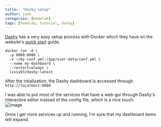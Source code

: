 ```yaml
---
title:  "Dashy setup"
author: josh
categories: [Homelab]
tags: [homelab, tutorial, dashy]
---
```

[Dashy](https://dashy.to/) has a very easy setup process with Docker which they have on the website's [quick start](https://dashy.to/docs/quick-start) guide.  



```
docker run -d \
  -p 8080:8080 \
  -v ~/my-conf.yml:/app/user-data/conf.yml \
  --name my-dashboard \
  --restart=always \
  lissy93/dashy:latest
```  
After the intialization, the Dashy dashboard is accessed through `http://localhost:8080`  

I was able to put most of the services that have a web-gui through Dashy's interactive editor instead of the config file, which is a nice touch.  
![image](https://github.com/adnapJosh/homelab/assets/44041134/df03a449-7340-484d-8520-aa04c685a5b8)

Once I get more services up and running, I'm sure that my dashboard items will expand.
